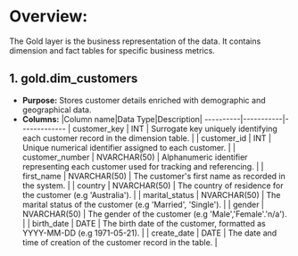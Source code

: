 # Overview:
The Gold layer is the business representation of the data. It contains dimension and fact tables for specific business metrics.

## 1. gold.dim_customers
- **Purpose:** Stores customer details enriched with demographic and geographical data.
- **Columns:**
  |Column name|Data Type|Description|
  ----------|-----------|-------------
  | customer_key | INT | Surrogate key uniquely identifying each customer record in the dimension table. |
  | customer_id | INT | Unique numerical identifier assigned to each customer. |
  | customer_number | NVARCHAR(50) | Alphanumeric identifier representing each customer used for tracking and referencing. |
  | first_name | NVARCHAR(50) | The customer's first name as recorded in the system. |
  | country | NVARCHAR(50) | The country of residence for the customer (e.g 'Australia'). |
  | marital_status | NVARCHAR(50) | The marital status of the customer (e.g 'Married', 'Single'). |
  | gender | NVARCHAR(50) | The gender of the customer (e.g 'Male','Female'.'n/a'). |
  | birth_date | DATE | The birth date of the customer, formatted as YYYY-MM-DD (e.g 1971-05-21). |
  | create_date | DATE | The date and time of creation of the customer record in the table. |
